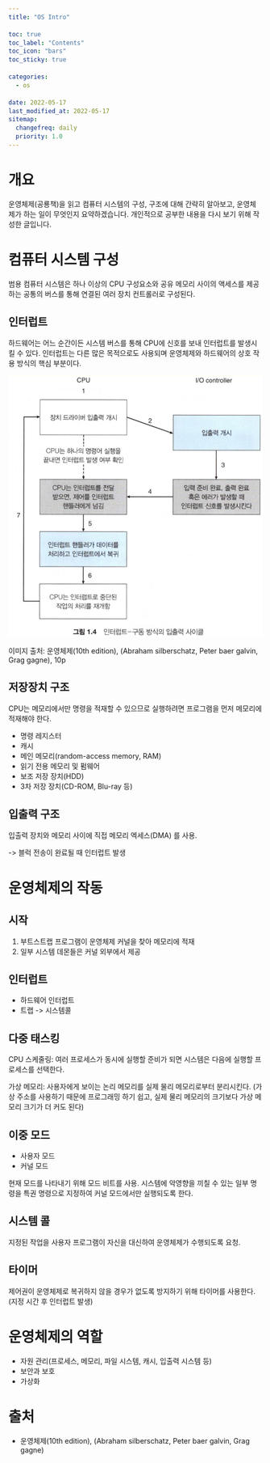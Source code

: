 ```yaml
---
title: "OS Intro"

toc: true
toc_label: "Contents"
toc_icon: "bars"
toc_sticky: true

categories:
  - os

date: 2022-05-17
last_modified_at: 2022-05-17
sitemap:
  changefreq: daily
  priority: 1.0
---
```


# 개요

운영체제(공룡책)을 읽고 컴퓨터 시스템의 구성, 구조에 대해 간략히 알아보고, 운영체제가 하는 일이 무엇인지 요약하겠습니다. 개인적으로 공부한 내용을 다시 보기 위해 작성한 글입니다.



# 컴퓨터 시스템 구성

범용 컴퓨터 시스템은 하나 이상의 CPU 구성요소와 공유 메모리 사이의 액세스를 제공하는 공통의 버스를 통해 연결된 여러 장치 컨트롤러로 구성된다.

## 인터럽트

하드웨어는 어느 순간이든 시스템 버스를 통해 CPU에 신호를 보내 인터럽트를 발생시킬 수 있다. 인터럽트는 다른 많은 목적으로도 사용되며 운영체제와 하드웨어의 상호 작용 방식의 핵심 부분이다.

![image-20220517085931274](../../assets/images/2022-01-17-os_cateogry/image-20220517085931274.png)

이미지 출처: 운영체제(10th edition), (Abraham silberschatz, Peter baer galvin, Grag gagne), 10p

## 저장장치 구조

CPU는 메모리에서만 명령을 적재할 수 있으므로 실행하려면 프로그램을 먼저 메모리에 적재해야 한다. 

* 명령 레지스터
* 캐시
* 메인 메모리(random-access memory, RAM)
* 읽기 전용 메모리 및 펌웨어
* 보조 저장 장치(HDD)
* 3차 저장 장치(CD-ROM, Blu-ray 등)

## 입출력 구조

입출력 장치와 메모리 사이에 직접 메모리 엑세스(DMA) 를 사용.

-> 블럭 전송이 완료될 때 인터럽트 발생



# 운영체제의 작동

## 시작

1. 부트스트랩 프로그램이 운영체제 커널을 찾아 메모리에 적재
2. 일부 시스템 데몬들은 커널 외부에서 제공

## 인터럽트

* 하드웨어 인터럽트
* 트랩 -> 시스템콜

## 다중 태스킹

CPU 스케줄링: 여러 프로세스가 동시에 실행할 준비가 되면 시스템은 다음에 실행할 프로세스를 선택한다.

가상 메모리: 사용자에게 보이는 논리 메모리를 실제 물리 메모리로부터 분리시킨다. (가상 주소를 사용하기 때문에 프로그래밍 하기 쉽고, 실제 물리 메모리의 크기보다 가상 메모리 크기가 더 커도 된다)

## 이중 모드

* 사용자 모드
* 커널 모드

현재 모드를 나타내기 위해 모드 비트를 사용. 시스템에 악영향을 끼칠 수 있는 일부 명령을 특권 명령으로 지정하여 커널 모드에서만 실행되도록 한다.

## 시스템 콜

지정된 작업을 사용자 프로그램이 자신을 대신하여 운영체제가 수행되도록 요청.

## 타이머

제어권이 운영체제로 복귀하지 않을 경우가 없도록 방지하기 위해 타이머를 사용한다. (지정 시간 후 인터럽트 발생)



# 운영체제의 역할

* 자원 관리(프로세스, 메모리, 파일 시스템, 캐시, 입출력 시스템 등)
* 보안과 보호
* 가상화

# 출처

- 운영체제(10th edition), (Abraham silberschatz, Peter baer galvin, Grag gagne)